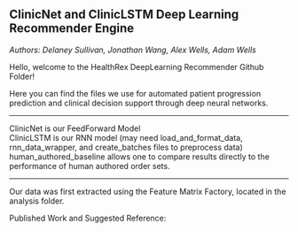 ## ClinicNet and ClinicLSTM Deep Learning Recommender Engine
*Authors: Delaney Sullivan, Jonathan Wang, Alex Wells, Adam Wells*

Hello, welcome to the HealthRex DeepLearning Recommender Github Folder!

Here you can find the files we use for automated patient progression prediction and clinical decision support through deep neural networks.

---
ClinicNet is our FeedForward Model 	
ClinicLSTM is our RNN model (may need load_and_format_data, rnn_data_wrapper, and create_batches files to preprocess data) 	
human_authored_baseline allows one to compare results directly to the performance of human authored order sets.	

---

Our data was first extracted using the Feature Matrix Factory, located in the analysis folder.

Published Work and Suggested Reference: 
